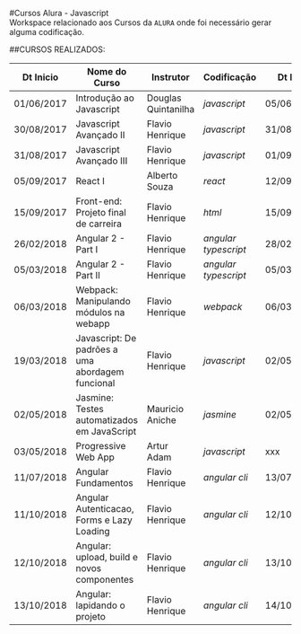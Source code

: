 #Cursos Alura - Javascript  
Workspace relacionado aos Cursos da `ALURA` onde foi necessário gerar alguma codificação.
 
##CURSOS REALIZADOS:

|Dt Inicio|Nome do Curso|Instrutor|Codificação|Dt Fim|
|---|---|---|---|---|
|01/06/2017|Introdução ao Javascript|Douglas Quintanilha|*javascript*|05/06/2017
|30/08/2017|Javascript Avançado II|Flavio Henrique|*javascript*|31/08/2017
|31/08/2017|Javascript Avançado III|Flavio Henrique|*javascript*|01/09/2017
|05/09/2017|React I|Alberto Souza|*react*|12/09/2017
|15/09/2017|Front-end: Projeto final de carreira|Flavio Henrique|*html*|15/09/2017
|26/02/2018|Angular 2 - Part I|Flavio Henrique|*angular typescript*|28/02/2018
|05/03/2018|Angular 2 - Part II|Flavio Henrique|*angular typescript*|05/03/2018
|06/03/2018|Webpack: Manipulando módulos na webapp|Flavio Henrique|*webpack*|06/03/2018
|19/03/2018|Javascript: De padrões a uma abordagem funcional|Flavio Henrique|*javascript*|02/05/2018
|02/05/2018|Jasmine: Testes automatizados em JavaScript|Mauricio Aniche|*jasmine*|02/05/2018
|03/05/2018|Progressive Web App|Artur Adam|*javascript*|xxx
|11/07/2018|Angular Fundamentos|Flavio Henrique|*angular cli*|13/07/2018
|11/10/2018|Angular Autenticacao, Forms e Lazy Loading|Flavio Henrique|*angular cli*|12/10/2018
|12/10/2018|Angular: upload, build e novos componentes|Flavio Henrique|*angular cli*|13/10/2018
|13/10/2018|Angular: lapidando o projeto|Flavio Henrique|*angular cli*|14/10/2018
